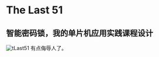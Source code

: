 # The Last 51
## 智能密码锁，我的单片机应用实践课程设计
![tLast51](https://github.com/user-attachments/assets/ccf6a3d0-ebc6-48a1-b055-9f351c0ed78f)
有点侮辱人了。
